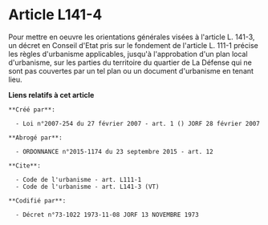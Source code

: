 # Article L141-4

Pour mettre en oeuvre les orientations générales visées à l'article L. 141-3, un décret en Conseil d'Etat pris sur le
fondement de l'article L. 111-1 précise les règles d'urbanisme applicables, jusqu'à l'approbation d'un plan local
d'urbanisme, sur les parties du territoire du quartier de La Défense qui ne sont pas couvertes par un tel plan ou un document
d'urbanisme en tenant lieu.

**Liens relatifs à cet article**

	**Créé par**:

	  - Loi n°2007-254 du 27 février 2007 - art. 1 () JORF 28 février 2007

	**Abrogé par**:

	  - ORDONNANCE n°2015-1174 du 23 septembre 2015 - art. 12

	**Cite**:

	  - Code de l'urbanisme - art. L111-1
	  - Code de l'urbanisme - art. L141-3 (VT)

	**Codifié par**:

	  - Décret n°73-1022 1973-11-08 JORF 13 NOVEMBRE 1973
